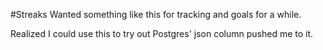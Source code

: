 #Streaks
Wanted something like this for tracking and goals for a while.

Realized I could use this to try out Postgres' json column pushed me to it.
